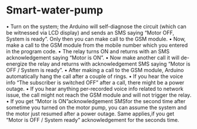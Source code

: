 # Smart-water-pump
• Turn on the system; the Arduino will self-diagnose the circuit (which can be witnessed via LCD display) and sends an SMS saying “Motor OFF, System is ready”. Only then you can make call to the GSM module.
• Now, make a call to the GSM module from the mobile number which you entered in the program code.
• The relay turns ON and returns with an SMS acknowledgement saying “Motor is ON”.
• Now make another call it will de-energize the relay and returns with acknowledgement SMS saying “Motor is OFF / System is ready”.
• After making a call to the GSM module, Arduino automatically hang the call after a couple of rings.
• If you hear the voice info “The subscriber is switched OFF” after a call, there might be a power outage.
• If you hear anything per-recorded voice info related to network issue, the call might not reach the GSM module and will not trigger the relay.
• If you get “Motor is ON”acknowledgement SMSfor the second time after sometime you turned on the motor pump, you can assume the system and the motor just resumed after a power outage. Same applies,if you get “Motor is OFF / System ready” acknowledgement for the seconds time.
